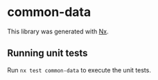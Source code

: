 # common-data

This library was generated with [Nx](https://nx.dev).

## Running unit tests

Run `nx test common-data` to execute the unit tests.

